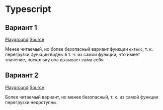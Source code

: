 # Typescript

## Вариант 1

[Playground](http://www.typescriptlang.org/play/index.html#src=const%20hasOwnProperty%20%3D%20Object.prototype.hasOwnProperty%3B%0D%0Aconst%20toString%20%3D%20Object.prototype.toString%3B%0D%0A%0D%0A%2F**%0D%0A%20*%20%D0%9F%D1%80%D0%BE%D0%B2%D0%B5%D1%80%D1%8F%D0%B5%D1%82%2C%20%D1%87%D1%82%D0%BE%20%D0%BF%D0%B5%D1%80%D0%B5%D0%B4%D0%B0%D0%BD%D0%BD%D1%8B%D0%B9%20%D0%BE%D0%B1%D1%8A%D0%B5%D0%BA%D1%82%20%D1%8F%D0%B2%D0%BB%D1%8F%D0%B5%D1%82%D1%81%D1%8F%20%22%D0%BF%D0%BB%D0%BE%D1%81%D0%BA%D0%B8%D0%BC%22%20(%D1%82.%D0%B5.%20%D1%81%D0%BE%D0%B7%D0%B4%D0%B0%D0%BD%D0%BD%D1%8B%D0%BC%20%D1%81%20%D0%BF%D0%BE%D0%BC%D0%BE%D1%89%D1%8C%D1%8E%20%22%7B%7D%22%0D%0A%20*%20%D0%B8%D0%BB%D0%B8%20%22new%20Object%22).%0D%0A%20*%0D%0A%20*%20%40param%20%7BObject%7D%20obj%0D%0A%20*%20%40returns%20%7BBoolean%7D%0D%0A%20*%2F%0D%0Afunction%20isPlainObject(obj%3A%20any)%3A%20boolean%20%7B%0D%0A%20%20if%20(toString.call(obj)%20!%3D%3D%20%22%5BObject%20Object%5D%22)%20%7B%0D%0A%20%20%20%20return%20false%3B%0D%0A%20%20%7D%0D%0A%0D%0A%20%20const%20prototype%20%3D%20Object.getPrototypeOf(obj)%3B%0D%0A%20%20return%20prototype%20%3D%3D%3D%20null%20%7C%7C%0D%0A%20%20%20%20prototype%20%3D%3D%3D%20Object.prototype%3B%0D%0A%7D%0D%0A%0D%0A%2F**%0D%0A%20*%20%D0%9A%D0%BE%D0%BF%D0%B8%D1%80%D1%83%D0%B5%D1%82%20%D0%BF%D0%B5%D1%80%D0%B5%D1%87%D0%B8%D1%81%D0%BB%D0%B8%D0%BC%D1%8B%D0%B5%20%D1%81%D0%B2%D0%BE%D0%B9%D1%81%D1%82%D0%B2%D0%B0%20%D0%BE%D0%B4%D0%BD%D0%BE%D0%B3%D0%BE%20%D0%B8%D0%BB%D0%B8%20%D0%BD%D0%B5%D1%81%D0%BA%D0%BE%D0%BB%D1%8C%D0%BA%D0%B8%D1%85%20%D0%BE%D0%B1%D1%8A%D0%B5%D0%BA%D1%82%D0%BE%D0%B2%20%D0%B2%20%D1%86%D0%B5%D0%BB%D0%B5%D0%B2%D0%BE%D0%B9%20%D0%BE%D0%B1%D1%8A%D0%B5%D0%BA%D1%82.%0D%0A%20*%0D%0A%20*%20%40param%20%7BBoolean%7D%20%5Bdeep%3Dfalse%5D%20%D0%9F%D1%80%D0%B8%20%D0%B7%D0%BD%D0%B0%D1%87%D0%B5%D0%BD%D0%B8%D0%B8%20%60true%60%20%D1%81%D0%B2%D0%BE%D0%B9%D1%81%D1%82%D0%B2%D0%B0%20%D0%BA%D0%BE%D0%BF%D0%B8%D1%80%D1%83%D1%8E%D1%82%D1%81%D1%8F%20%D1%80%D0%B5%D0%BA%D1%83%D1%80%D1%81%D0%B8%D0%B2%D0%BD%D0%BE.%0D%0A%20*%20%40param%20%7BObject%7D%20target%20%D0%9E%D0%B1%D1%8A%D0%B5%D0%BA%D1%82%20%D0%B4%D0%BB%D1%8F%20%D1%80%D0%B0%D1%81%D1%88%D0%B8%D1%80%D0%B5%D0%BD%D0%B8%D1%8F.%20%D0%9E%D0%BD%20%D0%BF%D0%BE%D0%BB%D1%83%D1%87%D0%B8%D1%82%20%D0%BD%D0%BE%D0%B2%D1%8B%D0%B5%20%D1%81%D0%B2%D0%BE%D0%B9%D1%81%D1%82%D0%B2%D0%B0.%0D%0A%20*%20%40param%20%7B...Object%7D%20objects%20%D0%9E%D0%B1%D1%8A%D0%B5%D0%BA%D1%82%D1%8B%20%D1%81%D0%BE%20%D1%81%D0%B2%D0%BE%D0%B9%D1%81%D1%82%D0%B2%D0%B0%D0%BC%D0%B8%20%D0%B4%D0%BB%D1%8F%20%D0%BA%D0%BE%D0%BF%D0%B8%D1%80%D0%BE%D0%B2%D0%B0%D0%BD%D0%B8%D1%8F.%20%D0%90%D1%80%D0%B3%D1%83%D0%BC%D0%B5%D0%BD%D1%82%D1%8B%20%D1%81%D0%BE%20%D0%B7%D0%BD%D0%B0%D1%87%D0%B5%D0%BD%D0%B8%D1%8F%D0%BC%D0%B8%0D%0A%20*%20%20%20%20%20%20%60null%60%20%D0%B8%D0%BB%D0%B8%20%60undefined%60%20%D0%B8%D0%B3%D0%BD%D0%BE%D1%80%D0%B8%D1%80%D1%83%D1%8E%D1%82%D1%81%D1%8F.%0D%0A%20*%20%40returns%20%7BObject%7D%0D%0A%20*%2F%0D%0Aconst%20extend%20%3D%20extendInternal%3B%0D%0Afunction%20extendInternal%3CTObject%3E(deep%3A%20boolean%2C%20object%3A%20TObject)%3A%20TObject%3B%0D%0Afunction%20extendInternal%3CTObject%2C%20TSource1%3E(%0D%0A%20%20deep%3A%20boolean%2C%0D%0A%20%20object%3A%20TObject%2C%0D%0A%20%20source1%3A%20TSource1%2C%0D%0A)%3A%20TObject%20%26%20TSource1%3B%0D%0Afunction%20extendInternal%3CTObject%2C%20TSource1%3E(%0D%0A%20%20deep%3A%20boolean%2C%0D%0A%20%20object%3A%20TObject%2C%0D%0A%20%20source1%3A%20TSource1%2C%0D%0A)%3A%20TObject%20%26%20TSource1%3B%0D%0Afunction%20extendInternal%3CTObject%2C%20TSource1%2C%20TSource2%3E(%0D%0A%20%20deep%3A%20boolean%2C%0D%0A%20%20object%3A%20TObject%2C%0D%0A%20%20source1%3A%20TSource1%2C%0D%0A%20%20source2%3A%20TSource2%2C%0D%0A)%3A%20TObject%20%26%20TSource1%20%26%20TSource2%3B%0D%0Afunction%20extendInternal%3CTObject%2C%20TSource1%2C%20TSource2%2C%20TSource3%3E(%0D%0A%20%20deep%3A%20boolean%2C%0D%0A%20%20object%3A%20TObject%2C%0D%0A%20%20source1%3A%20TSource1%2C%0D%0A%20%20source2%3A%20TSource2%2C%0D%0A%20%20source3%3A%20TSource3%2C%0D%0A)%3A%20TObject%20%26%20TSource1%20%26%20TSource2%20%26%20TSource3%3B%0D%0Afunction%20extendInternal%3CTObject%2C%20TSource1%2C%20TSource2%2C%20TSource3%3E(%0D%0A%20%20deep%3A%20boolean%2C%0D%0A%20%20object%3A%20TObject%2C%0D%0A%20%20source1%3A%20TSource1%2C%0D%0A%20%20source2%3A%20TSource2%2C%0D%0A%20%20source3%3A%20TSource3%2C%0D%0A)%3A%20TObject%20%26%20TSource1%20%26%20TSource2%20%26%20TSource3%3B%0D%0Afunction%20extendInternal%3CTObject%2C%20TSource1%2C%20TSource2%2C%20TSource3%2C%20TSource4%3E(%0D%0A%20%20deep%3A%20boolean%2C%0D%0A%20%20object%3A%20TObject%2C%0D%0A%20%20source1%3A%20TSource1%2C%0D%0A%20%20source2%3A%20TSource2%2C%0D%0A%20%20source3%3A%20TSource3%2C%0D%0A%20%20source4%3A%20TSource4%2C%0D%0A)%3A%20TObject%20%26%20TSource1%20%26%20TSource2%20%26%20TSource3%20%26%20TSource4%3B%0D%0Afunction%20extendInternal(deep%3A%20boolean%2C%20...args%3A%20object%5B%5D)%3A%20object%3B%0D%0Afunction%20extendInternal%3CTObject%3E(object%3A%20TObject)%3A%20TObject%3B%0D%0Afunction%20extendInternal%3CTObject%2C%20TSource1%3E(%0D%0A%20%20object%3A%20TObject%2C%0D%0A%20%20source1%3A%20TSource1%2C%0D%0A)%3A%20TObject%20%26%20TSource1%3B%0D%0Afunction%20extendInternal%3CTObject%2C%20TSource1%3E(%0D%0A%20%20object%3A%20TObject%2C%0D%0A%20%20source1%3A%20TSource1%2C%0D%0A)%3A%20TObject%20%26%20TSource1%3B%0D%0Afunction%20extendInternal%3CTObject%2C%20TSource1%2C%20TSource2%3E(%0D%0A%20%20object%3A%20TObject%2C%0D%0A%20%20source1%3A%20TSource1%2C%0D%0A%20%20source2%3A%20TSource2%2C%0D%0A)%3A%20TObject%20%26%20TSource1%20%26%20TSource2%3B%0D%0Afunction%20extendInternal%3CTObject%2C%20TSource1%2C%20TSource2%2C%20TSource3%3E(%0D%0A%20%20object%3A%20TObject%2C%0D%0A%20%20source1%3A%20TSource1%2C%0D%0A%20%20source2%3A%20TSource2%2C%0D%0A%20%20source3%3A%20TSource3%2C%0D%0A)%3A%20TObject%20%26%20TSource1%20%26%20TSource2%20%26%20TSource3%3B%0D%0Afunction%20extendInternal%3CTObject%2C%20TSource1%2C%20TSource2%2C%20TSource3%3E(%0D%0A%20%20object%3A%20TObject%2C%0D%0A%20%20source1%3A%20TSource1%2C%0D%0A%20%20source2%3A%20TSource2%2C%0D%0A%20%20source3%3A%20TSource3%2C%0D%0A)%3A%20TObject%20%26%20TSource1%20%26%20TSource2%20%26%20TSource3%3B%0D%0Afunction%20extendInternal%3CTObject%2C%20TSource1%2C%20TSource2%2C%20TSource3%2C%20TSource4%3E(%0D%0A%20%20object%3A%20TObject%2C%0D%0A%20%20source1%3A%20TSource1%2C%0D%0A%20%20source2%3A%20TSource2%2C%0D%0A%20%20source3%3A%20TSource3%2C%0D%0A%20%20source4%3A%20TSource4%2C%0D%0A)%3A%20TObject%20%26%20TSource1%20%26%20TSource2%20%26%20TSource3%20%26%20TSource4%3B%0D%0Afunction%20extendInternal(...args%3A%20object%5B%5D)%3A%20object%3B%0D%0Afunction%20extendInternal(...args%3A%20any%5B%5D)%3A%20object%20%7B%0D%0A%20%20const%20arg0%3A%20boolean%20%7C%20object%20%3D%20args%5B0%5D%3B%0D%0A%20%20let%20target%3A%20object%3B%0D%0A%20%20let%20deep%3A%20boolean%3B%0D%0A%20%20let%20i%3A%20number%3B%0D%0A%0D%0A%20%20%2F%2F%20%D0%9E%D0%B1%D1%80%D0%B0%D0%B1%D0%B0%D1%82%D1%8B%D0%B2%D0%B0%D0%B5%D0%BC%20%D1%81%D0%B8%D1%82%D1%83%D0%B0%D1%86%D0%B8%D1%8E%20%D0%B3%D0%BB%D1%83%D0%B1%D0%BE%D0%BA%D0%BE%D0%B3%D0%BE%20%D0%BA%D0%BE%D0%BF%D0%B8%D1%80%D0%BE%D0%B2%D0%B0%D0%BD%D0%B8%D1%8F.%0D%0A%20%20if%20(typeof%20arg0%20%3D%3D%3D%20%22boolean%22)%20%7B%0D%0A%20%20%20%20deep%20%3D%20arg0%3B%0D%0A%20%20%20%20target%20%3D%20args%5B1%5D%3B%0D%0A%20%20%20%20i%20%3D%202%3B%0D%0A%20%20%7D%20else%20%7B%0D%0A%20%20%20%20deep%20%3D%20false%3B%0D%0A%20%20%20%20target%20%3D%20arg0%3B%0D%0A%20%20%20%20i%20%3D%201%3B%0D%0A%20%20%7D%0D%0A%0D%0A%20%20for%20(%3B%20i%20%3C%20arguments.length%3B%20i%2B%2B)%20%7B%0D%0A%20%20%20%20const%20obj%3A%20object%20%3D%20args%5Bi%5D%3B%0D%0A%20%20%20%20if%20(!obj)%20%7B%0D%0A%20%20%20%20%20%20continue%3B%0D%0A%20%20%20%20%7D%0D%0A%0D%0A%20%20%20%20for%20(const%20key%20in%20obj)%20%7B%0D%0A%20%20%20%20%20%20if%20(hasOwnProperty.call(obj%2C%20key))%20%7B%0D%0A%20%20%20%20%20%20%20%20const%20val%20%3D%20obj%5Bkey%5D%3B%0D%0A%20%20%20%20%20%20%20%20const%20isArray%20%3D%20val%20%26%26%20Array.isArray(val)%3B%0D%0A%0D%0A%20%20%20%20%20%20%20%20%2F%2F%20%D0%9A%D0%BE%D0%BF%D0%B8%D1%80%D1%83%D0%B5%D0%BC%20%22%D0%BF%D0%BB%D0%BE%D1%81%D0%BA%D0%B8%D0%B5%22%20%D0%BE%D0%B1%D1%8A%D0%B5%D0%BA%D1%82%D1%8B%20%D0%B8%20%D0%BC%D0%B0%D1%81%D1%81%D0%B8%D0%B2%D1%8B%20%D1%80%D0%B5%D0%BA%D1%83%D1%80%D1%81%D0%B8%D0%B2%D0%BD%D0%BE.%0D%0A%20%20%20%20%20%20%20%20if%20(deep%20%26%26%20val%20%26%26%20(isPlainObject(val)%20%7C%7C%20isArray))%20%7B%0D%0A%20%20%20%20%20%20%20%20%20%20const%20src%20%3D%20target%5Bkey%5D%3B%0D%0A%20%20%20%20%20%20%20%20%20%20let%20clone%3B%0D%0A%20%20%20%20%20%20%20%20%20%20if%20(isArray)%20%7B%0D%0A%20%20%20%20%20%20%20%20%20%20%20%20const%20clone%20%3D%20src%20%26%26%20Array.isArray(src)%20%3F%20src%20%3A%20%5B%5D%3B%0D%0A%20%20%20%20%20%20%20%20%20%20%7D%20else%20%7B%0D%0A%20%20%20%20%20%20%20%20%20%20%20%20clone%20%3D%20src%20%26%26%20isPlainObject(src)%20%3F%20src%20%3A%20%7B%7D%3B%0D%0A%20%20%20%20%20%20%20%20%20%20%7D%0D%0A%20%20%20%20%20%20%20%20%20%20target%5Bkey%5D%20%3D%20extendInternal(deep%2C%20clone%2C%20val)%3B%0D%0A%20%20%20%20%20%20%20%20%7D%20else%20%7B%0D%0A%20%20%20%20%20%20%20%20%20%20target%5Bkey%5D%20%3D%20val%3B%0D%0A%20%20%20%20%20%20%20%20%7D%0D%0A%20%20%20%20%20%20%7D%0D%0A%20%20%20%20%7D%0D%0A%20%20%7D%0D%0A%20%20return%20target%3B%0D%0A%7D)
[Source](../src/index.1.ts)

Менее читаемый, но более безопасный вариант функции `extend`, т. к. перегрузки функции видны в т. ч. из самой функции, что имеет значение, поскольку она вызывает сама себя.

## Вариант 2

[Playground](http://www.typescriptlang.org/play/index.html#src=interface%20IExtendFunction%20%7B%0D%0A%20%20%3CTObject%3E(deep%3A%20boolean%2C%20object%3A%20TObject)%3A%20TObject%3B%0D%0A%20%20%3CTObject%2C%20TSource1%3E(%0D%0A%20%20%20deep%3A%20boolean%2C%0D%0A%20%20%20object%3A%20TObject%2C%0D%0A%20%20%20source1%3A%20TSource1%2C%0D%0A%20)%3A%20TObject%20%26%20TSource1%3B%0D%0A%20%20%3CTObject%2C%20TSource1%3E(%0D%0A%20%20%20deep%3A%20boolean%2C%0D%0A%20%20%20object%3A%20TObject%2C%0D%0A%20%20%20source1%3A%20TSource1%2C%0D%0A%20)%3A%20TObject%20%26%20TSource1%3B%0D%0A%20%20%3CTObject%2C%20TSource1%2C%20TSource2%3E(%0D%0A%20%20%20deep%3A%20boolean%2C%0D%0A%20%20%20object%3A%20TObject%2C%0D%0A%20%20%20source1%3A%20TSource1%2C%0D%0A%20%20%20source2%3A%20TSource2%2C%0D%0A%20)%3A%20TObject%20%26%20TSource1%20%26%20TSource2%3B%0D%0A%20%20%3CTObject%2C%20TSource1%2C%20TSource2%2C%20TSource3%3E(%0D%0A%20%20%20deep%3A%20boolean%2C%0D%0A%20%20%20object%3A%20TObject%2C%0D%0A%20%20%20source1%3A%20TSource1%2C%0D%0A%20%20%20source2%3A%20TSource2%2C%0D%0A%20%20%20source3%3A%20TSource3%2C%0D%0A%20)%3A%20TObject%20%26%20TSource1%20%26%20TSource2%20%26%20TSource3%3B%0D%0A%20%20%3CTObject%2C%20TSource1%2C%20TSource2%2C%20TSource3%3E(%0D%0A%20%20%20deep%3A%20boolean%2C%0D%0A%20%20%20object%3A%20TObject%2C%0D%0A%20%20%20source1%3A%20TSource1%2C%0D%0A%20%20%20source2%3A%20TSource2%2C%0D%0A%20%20%20source3%3A%20TSource3%2C%0D%0A%20)%3A%20TObject%20%26%20TSource1%20%26%20TSource2%20%26%20TSource3%3B%0D%0A%20%20%3CTObject%2C%20TSource1%2C%20TSource2%2C%20TSource3%2C%20TSource4%3E(%0D%0A%20%20%20deep%3A%20boolean%2C%0D%0A%20%20%20object%3A%20TObject%2C%0D%0A%20%20%20source1%3A%20TSource1%2C%0D%0A%20%20%20source2%3A%20TSource2%2C%0D%0A%20%20%20source3%3A%20TSource3%2C%0D%0A%20%20%20source4%3A%20TSource4%2C%0D%0A%20)%3A%20TObject%20%26%20TSource1%20%26%20TSource2%20%26%20TSource3%20%26%20TSource4%3B%0D%0A%20(deep%3A%20boolean%2C%20...args%3A%20object%5B%5D)%3A%20object%3B%0D%0A%20%20%3CTObject%3E(object%3A%20TObject)%3A%20TObject%3B%0D%0A%20%20%3CTObject%2C%20TSource1%3E(%0D%0A%20%20%20object%3A%20TObject%2C%0D%0A%20%20%20source1%3A%20TSource1%2C%0D%0A%20)%3A%20TObject%20%26%20TSource1%3B%0D%0A%20%20%3CTObject%2C%20TSource1%3E(%0D%0A%20%20%20object%3A%20TObject%2C%0D%0A%20%20%20source1%3A%20TSource1%2C%0D%0A%20)%3A%20TObject%20%26%20TSource1%3B%0D%0A%20%20%3CTObject%2C%20TSource1%2C%20TSource2%3E(%0D%0A%20%20%20object%3A%20TObject%2C%0D%0A%20%20%20source1%3A%20TSource1%2C%0D%0A%20%20%20source2%3A%20TSource2%2C%0D%0A%20)%3A%20TObject%20%26%20TSource1%20%26%20TSource2%3B%0D%0A%20%20%3CTObject%2C%20TSource1%2C%20TSource2%2C%20TSource3%3E(%0D%0A%20%20%20object%3A%20TObject%2C%0D%0A%20%20%20source1%3A%20TSource1%2C%0D%0A%20%20%20source2%3A%20TSource2%2C%0D%0A%20%20%20source3%3A%20TSource3%2C%0D%0A%20)%3A%20TObject%20%26%20TSource1%20%26%20TSource2%20%26%20TSource3%3B%0D%0A%20%20%3CTObject%2C%20TSource1%2C%20TSource2%2C%20TSource3%3E(%0D%0A%20%20%20object%3A%20TObject%2C%0D%0A%20%20%20source1%3A%20TSource1%2C%0D%0A%20%20%20source2%3A%20TSource2%2C%0D%0A%20%20%20source3%3A%20TSource3%2C%0D%0A%20)%3A%20TObject%20%26%20TSource1%20%26%20TSource2%20%26%20TSource3%3B%0D%0A%20%3CTObject%2C%20TSource1%2C%20TSource2%2C%20TSource3%2C%20TSource4%3E(%0D%0A%20%20%20%20%20object%3A%20TObject%2C%0D%0A%20%20%20%20%20source1%3A%20TSource1%2C%0D%0A%20%20%20%20%20source2%3A%20TSource2%2C%0D%0A%20%20%20%20%20source3%3A%20TSource3%2C%0D%0A%20%20%20%20%20source4%3A%20TSource4%2C%0D%0A%20)%3A%20TObject%20%26%20TSource1%20%26%20TSource2%20%26%20TSource3%20%26%20TSource4%3B%0D%0A%20(...args%3A%20object%5B%5D)%3A%20object%3B%0D%0A%20(...args%3A%20any%5B%5D)%3A%20object%3B%0D%0A%7D%0D%0A%0D%0Aconst%20hasOwnProperty%20%3D%20Object.prototype.hasOwnProperty%3B%0D%0Aconst%20toString%20%3D%20Object.prototype.toString%3B%0D%0A%0D%0A%2F**%0D%0A%20*%20%D0%9F%D1%80%D0%BE%D0%B2%D0%B5%D1%80%D1%8F%D0%B5%D1%82%2C%20%D1%87%D1%82%D0%BE%20%D0%BF%D0%B5%D1%80%D0%B5%D0%B4%D0%B0%D0%BD%D0%BD%D1%8B%D0%B9%20%D0%BE%D0%B1%D1%8A%D0%B5%D0%BA%D1%82%20%D1%8F%D0%B2%D0%BB%D1%8F%D0%B5%D1%82%D1%81%D1%8F%20%22%D0%BF%D0%BB%D0%BE%D1%81%D0%BA%D0%B8%D0%BC%22%20(%D1%82.%D0%B5.%20%D1%81%D0%BE%D0%B7%D0%B4%D0%B0%D0%BD%D0%BD%D1%8B%D0%BC%20%D1%81%20%D0%BF%D0%BE%D0%BC%D0%BE%D1%89%D1%8C%D1%8E%20%22%7B%7D%22%0D%0A%20*%20%D0%B8%D0%BB%D0%B8%20%22new%20Object%22).%0D%0A%20*%0D%0A%20*%20%40param%20%7BObject%7D%20obj%0D%0A%20*%20%40returns%20%7BBoolean%7D%0D%0A%20*%2F%0D%0Afunction%20isPlainObject(obj%3A%20any)%3A%20boolean%20%7B%0D%0A%20%20if%20(toString.call(obj)%20!%3D%3D%20%22%5BObject%20Object%5D%22)%20%7B%0D%0A%20%20%20%20return%20false%3B%0D%0A%20%20%7D%0D%0A%0D%0A%20%20const%20prototype%20%3D%20Object.getPrototypeOf(obj)%3B%0D%0A%20%20return%20prototype%20%3D%3D%3D%20null%20%7C%7C%0D%0A%20%20%20%20prototype%20%3D%3D%3D%20Object.prototype%3B%0D%0A%7D%0D%0A%0D%0A%2F**%0D%0A%20*%20%D0%9A%D0%BE%D0%BF%D0%B8%D1%80%D1%83%D0%B5%D1%82%20%D0%BF%D0%B5%D1%80%D0%B5%D1%87%D0%B8%D1%81%D0%BB%D0%B8%D0%BC%D1%8B%D0%B5%20%D1%81%D0%B2%D0%BE%D0%B9%D1%81%D1%82%D0%B2%D0%B0%20%D0%BE%D0%B4%D0%BD%D0%BE%D0%B3%D0%BE%20%D0%B8%D0%BB%D0%B8%20%D0%BD%D0%B5%D1%81%D0%BA%D0%BE%D0%BB%D1%8C%D0%BA%D0%B8%D1%85%20%D0%BE%D0%B1%D1%8A%D0%B5%D0%BA%D1%82%D0%BE%D0%B2%20%D0%B2%20%D1%86%D0%B5%D0%BB%D0%B5%D0%B2%D0%BE%D0%B9%20%D0%BE%D0%B1%D1%8A%D0%B5%D0%BA%D1%82.%0D%0A%20*%0D%0A%20*%20%40param%20%7BBoolean%7D%20%5Bdeep%3Dfalse%5D%20%D0%9F%D1%80%D0%B8%20%D0%B7%D0%BD%D0%B0%D1%87%D0%B5%D0%BD%D0%B8%D0%B8%20%60true%60%20%D1%81%D0%B2%D0%BE%D0%B9%D1%81%D1%82%D0%B2%D0%B0%20%D0%BA%D0%BE%D0%BF%D0%B8%D1%80%D1%83%D1%8E%D1%82%D1%81%D1%8F%20%D1%80%D0%B5%D0%BA%D1%83%D1%80%D1%81%D0%B8%D0%B2%D0%BD%D0%BE.%0D%0A%20*%20%40param%20%7BObject%7D%20target%20%D0%9E%D0%B1%D1%8A%D0%B5%D0%BA%D1%82%20%D0%B4%D0%BB%D1%8F%20%D1%80%D0%B0%D1%81%D1%88%D0%B8%D1%80%D0%B5%D0%BD%D0%B8%D1%8F.%20%D0%9E%D0%BD%20%D0%BF%D0%BE%D0%BB%D1%83%D1%87%D0%B8%D1%82%20%D0%BD%D0%BE%D0%B2%D1%8B%D0%B5%20%D1%81%D0%B2%D0%BE%D0%B9%D1%81%D1%82%D0%B2%D0%B0.%0D%0A%20*%20%40param%20%7B...Object%7D%20objects%20%D0%9E%D0%B1%D1%8A%D0%B5%D0%BA%D1%82%D1%8B%20%D1%81%D0%BE%20%D1%81%D0%B2%D0%BE%D0%B9%D1%81%D1%82%D0%B2%D0%B0%D0%BC%D0%B8%20%D0%B4%D0%BB%D1%8F%20%D0%BA%D0%BE%D0%BF%D0%B8%D1%80%D0%BE%D0%B2%D0%B0%D0%BD%D0%B8%D1%8F.%20%D0%90%D1%80%D0%B3%D1%83%D0%BC%D0%B5%D0%BD%D1%82%D1%8B%20%D1%81%D0%BE%20%D0%B7%D0%BD%D0%B0%D1%87%D0%B5%D0%BD%D0%B8%D1%8F%D0%BC%D0%B8%0D%0A%20*%20%20%20%20%20%20%60null%60%20%D0%B8%D0%BB%D0%B8%20%60undefined%60%20%D0%B8%D0%B3%D0%BD%D0%BE%D1%80%D0%B8%D1%80%D1%83%D1%8E%D1%82%D1%81%D1%8F.%0D%0A%20*%20%40returns%20%7BObject%7D%0D%0A%20*%2F%0D%0Aconst%20extend%3A%20IExtendFunction%20%3D%20function%20extend(...args%3A%20any%5B%5D)%3A%20object%20%7B%0D%0A%20%20const%20arg0%3A%20boolean%20%7C%20object%20%3D%20args%5B0%5D%3B%0D%0A%20%20let%20target%3A%20object%3B%0D%0A%20%20let%20deep%3A%20boolean%3B%0D%0A%20%20let%20i%3A%20number%3B%0D%0A%0D%0A%20%20%2F%2F%20%D0%9E%D0%B1%D1%80%D0%B0%D0%B1%D0%B0%D1%82%D1%8B%D0%B2%D0%B0%D0%B5%D0%BC%20%D1%81%D0%B8%D1%82%D1%83%D0%B0%D1%86%D0%B8%D1%8E%20%D0%B3%D0%BB%D1%83%D0%B1%D0%BE%D0%BA%D0%BE%D0%B3%D0%BE%20%D0%BA%D0%BE%D0%BF%D0%B8%D1%80%D0%BE%D0%B2%D0%B0%D0%BD%D0%B8%D1%8F.%0D%0A%20%20if%20(typeof%20arg0%20%3D%3D%3D%20%22boolean%22)%20%7B%0D%0A%20%20%20%20deep%20%3D%20arg0%3B%0D%0A%20%20%20%20target%20%3D%20args%5B1%5D%3B%0D%0A%20%20%20%20i%20%3D%202%3B%0D%0A%20%20%7D%20else%20%7B%0D%0A%20%20%20%20deep%20%3D%20false%3B%0D%0A%20%20%20%20target%20%3D%20arg0%3B%0D%0A%20%20%20%20i%20%3D%201%3B%0D%0A%20%20%7D%0D%0A%0D%0A%20%20for%20(%3B%20i%20%3C%20arguments.length%3B%20i%2B%2B)%20%7B%0D%0A%20%20%20%20const%20obj%3A%20object%20%3D%20args%5Bi%5D%3B%0D%0A%20%20%20%20if%20(!obj)%20%7B%0D%0A%20%20%20%20%20%20continue%3B%0D%0A%20%20%20%20%7D%0D%0A%0D%0A%20%20%20%20for%20(const%20key%20in%20obj)%20%7B%0D%0A%20%20%20%20%20%20if%20(hasOwnProperty.call(obj%2C%20key))%20%7B%0D%0A%20%20%20%20%20%20%20%20const%20val%20%3D%20obj%5Bkey%5D%3B%0D%0A%20%20%20%20%20%20%20%20const%20isArray%20%3D%20val%20%26%26%20Array.isArray(val)%3B%0D%0A%0D%0A%20%20%20%20%20%20%20%20%2F%2F%20%D0%9A%D0%BE%D0%BF%D0%B8%D1%80%D1%83%D0%B5%D0%BC%20%22%D0%BF%D0%BB%D0%BE%D1%81%D0%BA%D0%B8%D0%B5%22%20%D0%BE%D0%B1%D1%8A%D0%B5%D0%BA%D1%82%D1%8B%20%D0%B8%20%D0%BC%D0%B0%D1%81%D1%81%D0%B8%D0%B2%D1%8B%20%D1%80%D0%B5%D0%BA%D1%83%D1%80%D1%81%D0%B8%D0%B2%D0%BD%D0%BE.%0D%0A%20%20%20%20%20%20%20%20if%20(deep%20%26%26%20val%20%26%26%20(isPlainObject(val)%20%7C%7C%20isArray))%20%7B%0D%0A%20%20%20%20%20%20%20%20%20%20const%20src%20%3D%20target%5Bkey%5D%3B%0D%0A%20%20%20%20%20%20%20%20%20%20let%20clone%3B%0D%0A%20%20%20%20%20%20%20%20%20%20if%20(isArray)%20%7B%0D%0A%20%20%20%20%20%20%20%20%20%20%20%20const%20clone%20%3D%20src%20%26%26%20Array.isArray(src)%20%3F%20src%20%3A%20%5B%5D%3B%0D%0A%20%20%20%20%20%20%20%20%20%20%7D%20else%20%7B%0D%0A%20%20%20%20%20%20%20%20%20%20%20%20clone%20%3D%20src%20%26%26%20isPlainObject(src)%20%3F%20src%20%3A%20%7B%7D%3B%0D%0A%20%20%20%20%20%20%20%20%20%20%7D%0D%0A%20%20%20%20%20%20%20%20%20%20target%5Bkey%5D%20%3D%20extend(deep%2C%20clone%2C%20val)%3B%0D%0A%20%20%20%20%20%20%20%20%7D%20else%20%7B%0D%0A%20%20%20%20%20%20%20%20%20%20target%5Bkey%5D%20%3D%20val%3B%0D%0A%20%20%20%20%20%20%20%20%7D%0D%0A%20%20%20%20%20%20%7D%0D%0A%20%20%20%20%7D%0D%0A%20%20%7D%0D%0A%20%20return%20target%3B%0D%0A%7D%3B%0D%0A)
[Source](../src/index.2.ts)

Более читаемый вариант, но менее безопасный, т. к. из самой функции перегрузки недоступны.
